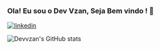 ### Ola! Eu sou o Dev Vzan, Seja Bem vindo ! 👀

[![linkedin](https://img.shields.io/badge/LinkedIn-0077B5?style=for-the-badge&logo=linkedin&logoColor=white)](https://www.linkedin.com/in/gabriel19br/)

![Devvzan's GitHub stats](https://github-readme-stats.vercel.app/api?username=vzanbr&show_icons=true&theme=radical)

